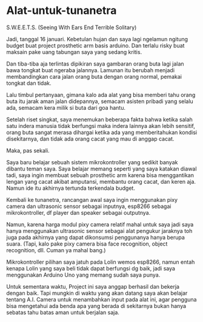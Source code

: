 # Alat-untuk-tunanetra
S.W.E.E.T.S. (Seeing With Ears End Terrible Solitary)



Jadi, tanggal 16 januari. Kebetulan hujan dan saya lagi ngelamun ngitung budget buat project prosthetic arm basis arduino. Dan terlalu risky buat maksain pake uang tabungan saya yang sedang kritis.

Dan tiba-tiba aja terlintas dipikiran saya gambaran orang buta lagi jalan bawa tongkat buat ngeraba jalannya. Lamunan itu berubah menjadi membandingkan cara jalan orang buta dengan orang normal, pemakai tongkat dan tidak.

Lalu timbul pertanyaan, gimana kalo ada alat yang bisa memberi tahu orang buta itu jarak aman jalan didepannya, semacam asisten pribadi yang selalu ada, semacam kera milik si buta dari goa hantu.

Setelah riset singkat, saya menemukan beberapa fakta bahwa ketika salah satu indera manusia tidak berfungsi maka indera lainnya akan lebih sensitif, orang buta sangat merasa dihargai ketika ada yang memberitahukan kondisi disekitarnya, dan tidak ada orang cacat yang mau di anggap cacat.

Maka, pas sekali.

Saya baru belajar sebuah sistem mikrokontroller yang sedikit banyak dibantu teman saya. Saya belajar memang seperti yang saya katakan diawal tadi, saya ingin membuat sebuah prosthetic arm karena bisa menggantikan lengan yang cacat akibat amputansi, membantu orang cacat, dan keren aja. Namun ide itu akhirnya tertunda terkendala budget. 

Kembali ke tunanetra, rancangan awal saya ingin menggunakan pixy camera dan ultrasonic sensor sebagai inputnya, esp8266 sebagai mikrokontroller, df player dan speaker sebagai outputnya. 

Namun, karena harga modul pixy camera relatif mahal untuk saya jadi saya hanya menggunakan ultrasonic sensor sebagai alat pengukur jaraknya toh juga pada akhirnya yang dapat dikonsumsi penggunanya hanya berupa suara. (Tapi, kalo pake pixy camera bisa face recognition, object recognition, dll. Cuman ya mahal bang.)

Mikrokontroller pilihan saya jatuh pada Lolin wemos esp8266, namun entah kenapa Lolin yang saya beli tidak dapat berfungsi dg baik, jadi saya menggunakan Arduino Uno yang memang sudah saya punya.



Untuk sementara waktu, Project ini saya anggap berhasil dan bekerja dengan baik. Tapi mungkin di waktu yang akan datang saya akan belajar tentang A.I. Camera untuk menambahkan input pada alat ini, agar pengguna bisa mengetahui ada benda apa yang berada di sekitarnya bukan hanya sebatas tahu batas aman untuk berjalan saja. 
